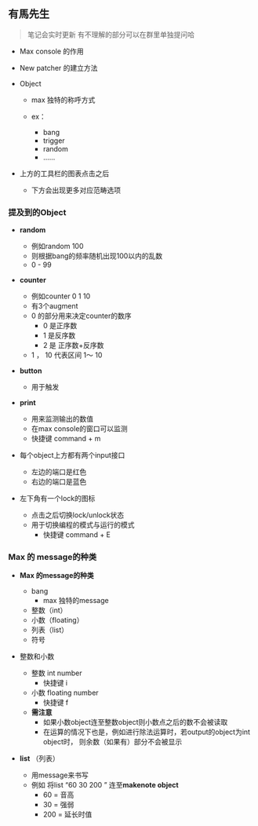 ## 有馬先生

> 笔记会实时更新 有不理解的部分可以在群里单独提问哈



- Max console  的作用

- New patcher 的建立方法

- Object 

  - max 独特的称呼方式

  - ex：
    - bang 
    - trigger 
    - random
    - ......

- 上方的工具栏的图表点击之后

  - 下方会出现更多对应范畴选项



### 提及到的**Object**

- **random** 
  - 例如random 100
  - 则根据bang的频率随机出现100以内的乱数  
  - 0 - 99
- **counter** 
  - 例如counter 0 1 10 
  - 有3个augment 
  - 0 的部分用来决定counter的数序
    - 0 是正序数
    - 1 是反序数
    - 2 是 正序数+反序数
  - 1 ， 10 代表区间 1～ 10
- **button**
  - 用于触发
- **print**
  - 用来监测输出的数值
  - 在max console的窗口可以监测
  - 快捷键 command + m

- 每个object上方都有两个input接口
  - 左边的端口是红色 
  - 右边的端口是蓝色

- 左下角有一个lock的图标

  - 点击之后切换lock/unlock状态
  - 用于切换编程的模式与运行的模式 
    - 快捷键  command + E

  

### Max 的 message的种类

- **Max 的message的种类**
  - bang
    - max 独特的message
  - 整数（int）
  - 小数（floating）
  - 列表（list）
  - 符号

- 整数和小数
  - 整数 int  number
    - 快捷键 i 
  - 小数 floating  number
    - 快捷键 f 
  - **需注意**
    - 如果小数object连至整数object则小数点之后的数不会被读取
    - 在运算的情况下也是，例如进行除法运算时，若output的object为int object时， 则余数（如果有）部分不会被显示
- **list** （列表）
  - 用message来书写
  - 例如 将list “60 30 200 ” 连至**makenote object**
    - 60 = 音高  
    - 30 = 强弱
    - 200 = 延长时值